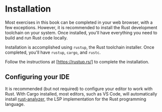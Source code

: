 # Installation

Most exercises in this book can be completed in your web browser, with a few
exceptions. However, it is recommended to install the Rust development toolchain
on your system. Once installed, you'll have everything you need to build and run
Rust code locally.

Installation is accomplished using `rustup`, the Rust toolchain installer. Once
completed, you'll have `rustup`, `cargo`, and `rustc`.

Follow the instructions at [https://rustup.rs/] to complete the installation.

## Configuring your IDE

It is recommended (but not required) to configure your editor to work with Rust.
With Cargo installed, most editors, such as VS Code, will automatically install
[rust-analyzer], the LSP implementation for the Rust programming language.

[https://rustup.rs/]: https://rustup.rs/
[rust-analyzer]: https://rust-analyzer.github.io/
